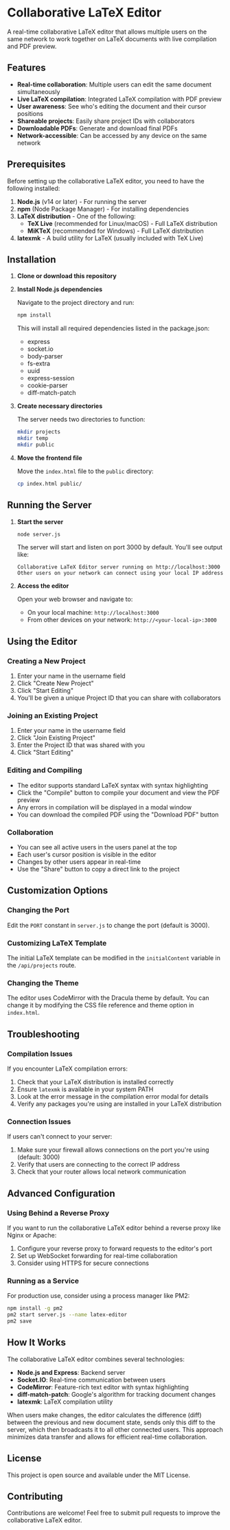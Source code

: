 # Collaborative LaTeX Editor

A real-time collaborative LaTeX editor that allows multiple users on the same network to work together on LaTeX documents with live compilation and PDF preview.

## Features

- **Real-time collaboration**: Multiple users can edit the same document simultaneously
- **Live LaTeX compilation**: Integrated LaTeX compilation with PDF preview
- **User awareness**: See who's editing the document and their cursor positions
- **Shareable projects**: Easily share project IDs with collaborators
- **Downloadable PDFs**: Generate and download final PDFs
- **Network-accessible**: Can be accessed by any device on the same network

## Prerequisites

Before setting up the collaborative LaTeX editor, you need to have the following installed:

1. **Node.js** (v14 or later) - For running the server
2. **npm** (Node Package Manager) - For installing dependencies
3. **LaTeX distribution** - One of the following:
   - **TeX Live** (recommended for Linux/macOS) - Full LaTeX distribution
   - **MiKTeX** (recommended for Windows) - Full LaTeX distribution
4. **latexmk** - A build utility for LaTeX (usually included with TeX Live)

## Installation

1. **Clone or download this repository**

2. **Install Node.js dependencies**

   Navigate to the project directory and run:
   ```bash
   npm install
   ```

   This will install all required dependencies listed in the package.json:
   - express
   - socket.io
   - body-parser
   - fs-extra
   - uuid
   - express-session
   - cookie-parser
   - diff-match-patch

3. **Create necessary directories**

   The server needs two directories to function:
   ```bash
   mkdir projects
   mkdir temp
   mkdir public
   ```

4. **Move the frontend file**

   Move the `index.html` file to the `public` directory:
   ```bash
   cp index.html public/
   ```

## Running the Server

1. **Start the server**

   ```bash
   node server.js
   ```

   The server will start and listen on port 3000 by default. You'll see output like:
   ```
   Collaborative LaTeX Editor server running on http://localhost:3000
   Other users on your network can connect using your local IP address
   ```

2. **Access the editor**

   Open your web browser and navigate to:
   - On your local machine: `http://localhost:3000`
   - From other devices on your network: `http://<your-local-ip>:3000`

## Using the Editor

### Creating a New Project

1. Enter your name in the username field
2. Click "Create New Project"
3. Click "Start Editing"
4. You'll be given a unique Project ID that you can share with collaborators

### Joining an Existing Project

1. Enter your name in the username field
2. Click "Join Existing Project"
3. Enter the Project ID that was shared with you
4. Click "Start Editing"

### Editing and Compiling

- The editor supports standard LaTeX syntax with syntax highlighting
- Click the "Compile" button to compile your document and view the PDF preview
- Any errors in compilation will be displayed in a modal window
- You can download the compiled PDF using the "Download PDF" button

### Collaboration

- You can see all active users in the users panel at the top
- Each user's cursor position is visible in the editor
- Changes by other users appear in real-time
- Use the "Share" button to copy a direct link to the project

## Customization Options

### Changing the Port

Edit the `PORT` constant in `server.js` to change the port (default is 3000).

### Customizing LaTeX Template

The initial LaTeX template can be modified in the `initialContent` variable in the `/api/projects` route.

### Changing the Theme

The editor uses CodeMirror with the Dracula theme by default. You can change it by modifying the CSS file reference and theme option in `index.html`.

## Troubleshooting

### Compilation Issues

If you encounter LaTeX compilation errors:

1. Check that your LaTeX distribution is installed correctly
2. Ensure `latexmk` is available in your system PATH
3. Look at the error message in the compilation error modal for details
4. Verify any packages you're using are installed in your LaTeX distribution

### Connection Issues

If users can't connect to your server:

1. Make sure your firewall allows connections on the port you're using (default: 3000)
2. Verify that users are connecting to the correct IP address
3. Check that your router allows local network communication

## Advanced Configuration

### Using Behind a Reverse Proxy

If you want to run the collaborative LaTeX editor behind a reverse proxy like Nginx or Apache:

1. Configure your reverse proxy to forward requests to the editor's port
2. Set up WebSocket forwarding for real-time collaboration
3. Consider using HTTPS for secure connections

### Running as a Service

For production use, consider using a process manager like PM2:

```bash
npm install -g pm2
pm2 start server.js --name latex-editor
pm2 save
```

## How It Works

The collaborative LaTeX editor combines several technologies:

- **Node.js and Express**: Backend server
- **Socket.IO**: Real-time communication between users
- **CodeMirror**: Feature-rich text editor with syntax highlighting
- **diff-match-patch**: Google's algorithm for tracking document changes
- **latexmk**: LaTeX compilation utility

When users make changes, the editor calculates the difference (diff) between the previous and new document state, sends only this diff to the server, which then broadcasts it to all other connected users. This approach minimizes data transfer and allows for efficient real-time collaboration.

## License

This project is open source and available under the MIT License.

## Contributing

Contributions are welcome! Feel free to submit pull requests to improve the collaborative LaTeX editor.
